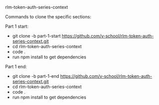 rlm-token-auth-series-context


Commands to clone the specific sections:

Part 1 start:
* git clone -b part-1-start https://github.com/v-school/rlm-token-auth-series-context.git
* cd rlm-token-auth-series-context
* code .
* run npm install to get dependencies

Part 1 end:
* git clone -b part-1-end https://github.com/v-school/rlm-token-auth-series-context.git
* cd rlm-token-auth-series-context
* code .
* run npm install to get dependencies